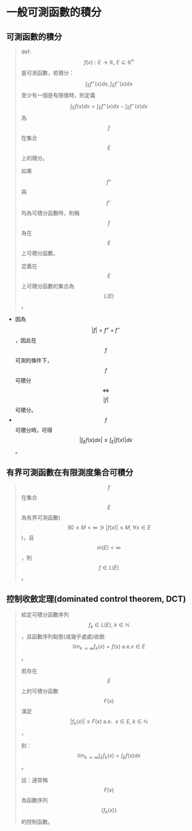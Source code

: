 # 一般可測函數的積分

## 可測函數的積分

> def: $$f(x): E \rightarrow \mathbb{R}, ~ E \subseteq \mathbb{R}^n$$是可測函數，若積分：$$\displaystyle \int_E f^{+}(x) dx, \int_E f^{-}(x)dx$$至少有一個是有限值時，則定義$$\displaystyle \int_E f(x) dx = \int_E f^{+}(x) dx - \int_E f^{-}(x)dx$$為$$f$$在集合$$E$$上的積分。
>
> 如果$$f^{+}$$與$$f^{-}$$均為可積分函數時，則稱$$f$$為在$$E$$上可積分函數。
>
> 定義在$$E$$上可積分函數的集合為$$L(E)$$。

* 因為$$|f|=f^{+} + f^{-}$$，因此在$$f$$可測的條件下，$$f$$可積分$$\Leftrightarrow$$$$|f|$$可積分。
* $$f$$可積分時，可得$$\displaystyle \left|\int_E f(x) dx \right| \leq \int_E |f(x)|dx$$。

## 有界可測函數在有限測度集合可積分

> $$f$$在集合$$E$$為有界可測函數($$\exists 0 \leq M < \infty \ni |f(x)|\leq M, ~\forall x \in E$$)，且$$m(E) < \infty$$，則$$f \in L(E)$$。

## 控制收斂定理(dominated control theorem, DCT)

> 給定可積分函數序列$$f_k \in L(E), ~ k \in \mathbb{N}$$，且函數序列點態(或幾乎處處)收斂: $$\displaystyle \lim_{k \rightarrow \infty} f_k(x) = f(x) \text{ a.e.} x \in E$$。
>
> 若存在$$E$$上的可積分函數$$F(x)$$滿足$$|f_k(x)| \leq F(x) \text{ a.e. } ~ x \in E, ~ k \in \mathbb{N}$$，
>
> 則：$$\displaystyle \lim_{k \rightarrow \infty} \int_E f_k(x) = \int_E f(x)dx$$。
>
> 註：通常稱$$F(x)$$為函數序列$$\{f_k(x)\}$$的控制函數。



